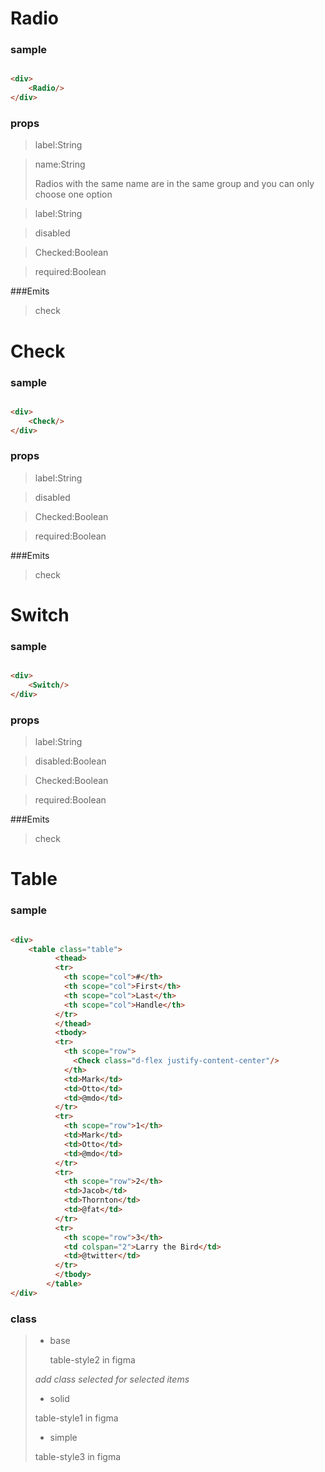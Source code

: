 
# Radio

### sample

```html

<div>
    <Radio/>
</div>
```

### props

> label:String
>


> name:String
> 
> Radios with the same name are in the same group and you can only choose one option


> label:String

> disabled

> Checked:Boolean
>

> required:Boolean


###Emits
>
> check

 
# Check

### sample

```html

<div>
    <Check/>
</div>
```

### props

> label:String

> disabled

> Checked:Boolean

>
> required:Boolean


###Emits
>
> check
> 
# Switch

### sample

```html

<div>
    <Switch/>
</div>
```

### props

> label:String

> disabled:Boolean

> Checked:Boolean

>
> required:Boolean


###Emits
>
> check

# Table

### sample

```html

<div>
    <table class="table">
          <thead>
          <tr>
            <th scope="col">#</th>
            <th scope="col">First</th>
            <th scope="col">Last</th>
            <th scope="col">Handle</th>
          </tr>
          </thead>
          <tbody>
          <tr>
            <th scope="row">
              <Check class="d-flex justify-content-center"/>
            </th>
            <td>Mark</td>
            <td>Otto</td>
            <td>@mdo</td>
          </tr>
          <tr>
            <th scope="row">1</th>
            <td>Mark</td>
            <td>Otto</td>
            <td>@mdo</td>
          </tr>
          <tr>
            <th scope="row">2</th>
            <td>Jacob</td>
            <td>Thornton</td>
            <td>@fat</td>
          </tr>
          <tr>
            <th scope="row">3</th>
            <td colspan="2">Larry the Bird</td>
            <td>@twitter</td>
          </tr>
          </tbody>
        </table>
</div>
```

### class

>
> - base 
>    
>   table-style2 in figma
>
> *add class selected for selected items*
> 
> 
> - solid
> 
>  table-style1 in figma
> 
> 
> - simple
> 
>  table-style3 in figma










